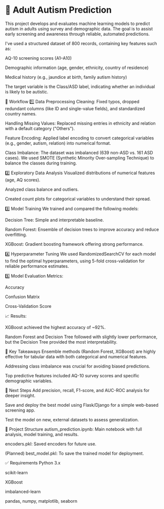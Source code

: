 # 🧠 Adult Autism Prediction
This project develops and evaluates machine learning models to predict autism in adults using survey and demographic data. The goal is to assist early screening and awareness through reliable, automated predictions.

I've used a structured dataset of 800 records, containing key features such as:

AQ-10 screening scores (A1–A10)

Demographic information (age, gender, ethnicity, country of residence)

Medical history (e.g., jaundice at birth, family autism history)

The target variable is the Class/ASD label, indicating whether an individual is likely to be autistic.

🔧 Workflow
1️⃣ Data Preprocessing
Cleaning: Fixed typos, dropped redundant columns (like ID and single-value fields), and standardized country names.

Handling Missing Values: Replaced missing entries in ethnicity and relation with a default category ("Others").

Feature Encoding: Applied label encoding to convert categorical variables (e.g., gender, autism, relation) into numerical format.

Class Imbalance: The dataset was imbalanced (639 non-ASD vs. 161 ASD cases). We used SMOTE (Synthetic Minority Over-sampling Technique) to balance the classes during training.

2️⃣ Exploratory Data Analysis
Visualized distributions of numerical features (age, AQ scores).

Analyzed class balance and outliers.

Created count plots for categorical variables to understand their spread.

3️⃣ Model Training
We trained and compared the following models:

Decision Tree: Simple and interpretable baseline.

Random Forest: Ensemble of decision trees to improve accuracy and reduce overfitting.

XGBoost: Gradient boosting framework offering strong performance.

4️⃣ Hyperparameter Tuning
We used RandomizedSearchCV for each model to find the optimal hyperparameters, using 5-fold cross-validation for reliable performance estimates.

5️⃣ Model Evaluation
Metrics:

Accuracy

Confusion Matrix

Cross-Validation Score

📈 Results:

XGBoost achieved the highest accuracy of ~92%.

Random Forest and Decision Tree followed with slightly lower performance, but the Decision Tree provided the most interpretability.

🔑 Key Takeaways
Ensemble methods (Random Forest, XGBoost) are highly effective for tabular data with both categorical and numerical features.

Addressing class imbalance was crucial for avoiding biased predictions.

Top predictive features included AQ-10 survey scores and specific demographic variables.

🚀 Next Steps
Add precision, recall, F1-score, and AUC-ROC analysis for deeper insight.

Save and deploy the best model using Flask/Django for a simple web-based screening app.

Test the model on new, external datasets to assess generalization.

📂 Project Structure
autism_prediction.ipynb: Main notebook with full analysis, model training, and results.

encoders.pkl: Saved encoders for future use.

(Planned) best_model.pkl: To save the trained model for deployment.

✅ Requirements
Python 3.x

scikit-learn

XGBoost

imbalanced-learn

pandas, numpy, matplotlib, seaborn
